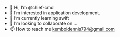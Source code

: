 - 👋 Hi, I’m @chief-cmd
- 👀 I’m interested in application development.
- 🌱 I’m currently learning swift
- 💞️ I’m looking to collaborate on ...
- 📫 How to reach me kemboidennis794@gmail.com

<!---
chief-cmd/chief-cmd is a ✨ special ✨ repository because its `README.md` (this file) appears on your GitHub profile.
You can click the Preview link to take a look at your changes.
--->
